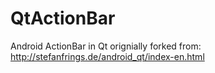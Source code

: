 # QtActionBar
Android ActionBar in Qt orignially forked from:
http://stefanfrings.de/android_qt/index-en.html
